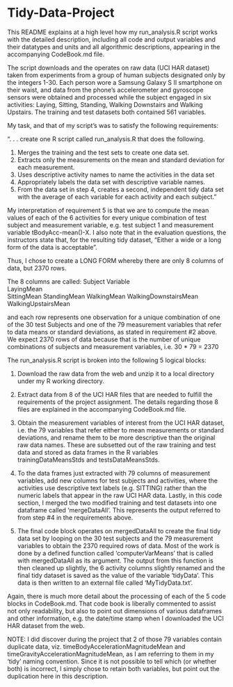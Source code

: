 # Tidy-Data-Project

This README explains at a high level how my run_analysis.R script works with the detailed description, including all code and output variables and their datatypes and units and all algorithmic descriptions, appearing in the accompanying CodeBook.md file.

The script downloads and the operates on raw data (UCI HAR dataset) taken from experiments from a group of human subjects designated only by the integers 1-30.  Each person wore a Samsung Galaxy S II smartphone on their waist, and data from the phone’s accelerometer and gyroscope sensors were obtained and processed while the subject engaged in six activities: Laying, Sitting, Standing, Walking Downstairs and Walking Upstairs.  The training and test datasets both contained 561 variables.

My task, and that of my script’s was to satisfy the following requirements:

“. . . create one R script called run_analysis.R that does the following. 
1. Merges the training and the test sets to create one data set.
2. Extracts only the measurements on the mean and standard deviation for each measurement. 
3. Uses descriptive activity names to name the activities in the data set
4. Appropriately labels the data set with descriptive variable names. 
5. From the data set in step 4, creates a second, independent tidy data set with the average of each variable for each activity and each subject.”

My interpretation of requirement 5 is that we are to compute the mean values of each of the 6 activities for every unique combination of test subject and measurement variable, e.g. test subject 1 and measurement variable tBodyAcc-mean()-X.  I also note that in the evaluation questions, the instructors state that, for the resulting tidy dataset, “Either a wide or a long form of the data is acceptable”.  

Thus, I chose to create a LONG FORM whereby there are only 8 columns of data, but 2370 rows.

The 8 columns are called:
  Subject 
  Variable  
  LayingMean  
  SittingMean 
  StandingMean 
  WalkingMean 
  WalkingDownstairsMean  
  WalkingUpstairsMean

and each row represents one observation for a unique combination of one of the 30 test Subjects and one of the 79 measurement variables that refer to data means or standard deviations, as stated in requirement #2 above.  We expect 2370 rows of data because that is the number of unique combinations of subjects and measurement variables, i.e. 30 * 79 = 2370

The run_analysis.R script is broken into the following 5 logical blocks:

1. Download the raw data from the web and unzip it to a local directory under my R working directory.

2. Extract data from 8 of the UCI HAR files that are needed to fulfill the requirements of the project assignment.  The details regarding those 8 files are explained in the accompanying CodeBook.md file.

3. Obtain the measurement variables of interest from the UCI HAR dataset, i.e. the 79 variables that refer either to mean measurements or standard deviations, and rename them to be more descriptive than the original raw data names.  These are subsetted out of the raw training and test data and stored as data frames in the R variables trainingDataMeansStds and testsDataMeansStds.

4. To the data frames just extracted with 79 columns of measurement variables, add new columns for test subjects and activities, where the activities use descriptive text labels (e.g. SITTING) rather than the numeric labels that appear in the raw UCI HAR data.  Lastly, in this code section, I merged the two modified training and test datasets into one dataframe called ‘mergeDataAll’.  This represents the output referred to from step #4 in the requirements above.

5. The final code block operates on mergedDataAll to create the final tidy data set by looping on the 30 test subjects and the 79 measurement variables to obtain the 2370 required rows of data.  Most of the work is done by a defined function called ‘computerVarMeans’ that is called with mergedDataAll as its argument.  The output from this function is then cleaned up slightly, the 6 activity columns slightly renamed and the final tidy dataset is saved as the value of the variable ‘tidyData’.  This data is then written to an external file called ‘MyTidyData.txt’.

Again, there is much more detail about the processing of each of the 5 code blocks in CodeBook.md.  That code book is liberally commented to assist not only readability, but also to point out dimensions of various dataframes and other information, e.g. the date/time stamp when I downloaded the UCI HAR dataset from the web.

NOTE: I did discover during the project that 2 of those 79 variables contain duplicate data, viz. timeBodyAccelerationMagnitudeMean and timeGravityAccelerationMagnitudeMean, as I am referring to them in my ‘tidy’ naming convention.  Since it is not possible to tell which (or whether both) is incorrect, I simply chose to retain both variables, but point out the duplication here in this description. 

